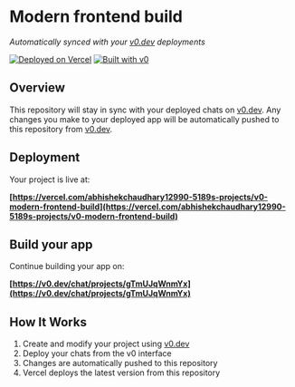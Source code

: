 # Modern frontend build

*Automatically synced with your [v0.dev](https://v0.dev) deployments*

[![Deployed on Vercel](https://img.shields.io/badge/Deployed%20on-Vercel-black?style=for-the-badge&logo=vercel)](https://vercel.com/abhishekchaudhary12990-5189s-projects/v0-modern-frontend-build)
[![Built with v0](https://img.shields.io/badge/Built%20with-v0.dev-black?style=for-the-badge)](https://v0.dev/chat/projects/gTmUJqWnmYx)

## Overview

This repository will stay in sync with your deployed chats on [v0.dev](https://v0.dev).
Any changes you make to your deployed app will be automatically pushed to this repository from [v0.dev](https://v0.dev).

## Deployment

Your project is live at:

**[https://vercel.com/abhishekchaudhary12990-5189s-projects/v0-modern-frontend-build](https://vercel.com/abhishekchaudhary12990-5189s-projects/v0-modern-frontend-build)**

## Build your app

Continue building your app on:

**[https://v0.dev/chat/projects/gTmUJqWnmYx](https://v0.dev/chat/projects/gTmUJqWnmYx)**

## How It Works

1. Create and modify your project using [v0.dev](https://v0.dev)
2. Deploy your chats from the v0 interface
3. Changes are automatically pushed to this repository
4. Vercel deploys the latest version from this repository